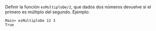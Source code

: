 Definir la función ```esMultiploDe/2```, que dados dos números devuelve si el primero es múltiplo del segundo. Ejemplo:

```
Main> esMultiploDe 12 3
True
```

